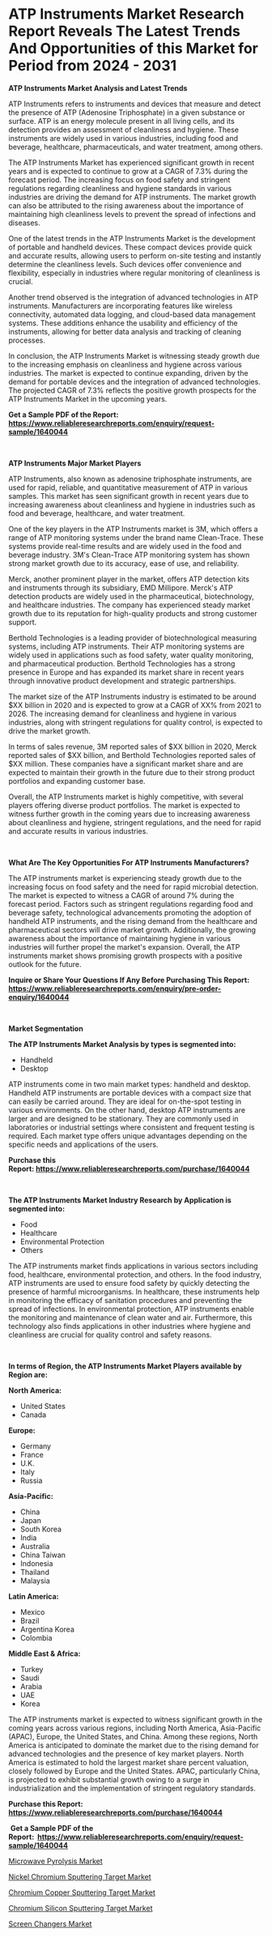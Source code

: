 <p><h1>ATP Instruments Market Research Report Reveals The Latest Trends And Opportunities of this Market for Period from 2024 - 2031</h1></p><p><strong>ATP Instruments Market Analysis and Latest Trends</strong></p>
<p><p>ATP Instruments refers to instruments and devices that measure and detect the presence of ATP (Adenosine Triphosphate) in a given substance or surface. ATP is an energy molecule present in all living cells, and its detection provides an assessment of cleanliness and hygiene. These instruments are widely used in various industries, including food and beverage, healthcare, pharmaceuticals, and water treatment, among others.</p><p>The ATP Instruments Market has experienced significant growth in recent years and is expected to continue to grow at a CAGR of 7.3% during the forecast period. The increasing focus on food safety and stringent regulations regarding cleanliness and hygiene standards in various industries are driving the demand for ATP instruments. The market growth can also be attributed to the rising awareness about the importance of maintaining high cleanliness levels to prevent the spread of infections and diseases.</p><p>One of the latest trends in the ATP Instruments Market is the development of portable and handheld devices. These compact devices provide quick and accurate results, allowing users to perform on-site testing and instantly determine the cleanliness levels. Such devices offer convenience and flexibility, especially in industries where regular monitoring of cleanliness is crucial.</p><p>Another trend observed is the integration of advanced technologies in ATP instruments. Manufacturers are incorporating features like wireless connectivity, automated data logging, and cloud-based data management systems. These additions enhance the usability and efficiency of the instruments, allowing for better data analysis and tracking of cleaning processes.</p><p>In conclusion, the ATP Instruments Market is witnessing steady growth due to the increasing emphasis on cleanliness and hygiene across various industries. The market is expected to continue expanding, driven by the demand for portable devices and the integration of advanced technologies. The projected CAGR of 7.3% reflects the positive growth prospects for the ATP Instruments Market in the upcoming years.</p></p>
<p><strong>Get a Sample PDF of the Report:&nbsp; <a href="https://www.reliableresearchreports.com/enquiry/request-sample/1640044">https://www.reliableresearchreports.com/enquiry/request-sample/1640044</a></strong></p>
<p>&nbsp;</p>
<p><strong>ATP Instruments Major Market Players</strong></p>
<p><p>ATP Instruments, also known as adenosine triphosphate instruments, are used for rapid, reliable, and quantitative measurement of ATP in various samples. This market has seen significant growth in recent years due to increasing awareness about cleanliness and hygiene in industries such as food and beverage, healthcare, and water treatment.</p><p>One of the key players in the ATP Instruments market is 3M, which offers a range of ATP monitoring systems under the brand name Clean-Trace. These systems provide real-time results and are widely used in the food and beverage industry. 3M's Clean-Trace ATP monitoring system has shown strong market growth due to its accuracy, ease of use, and reliability.</p><p>Merck, another prominent player in the market, offers ATP detection kits and instruments through its subsidiary, EMD Millipore. Merck's ATP detection products are widely used in the pharmaceutical, biotechnology, and healthcare industries. The company has experienced steady market growth due to its reputation for high-quality products and strong customer support.</p><p>Berthold Technologies is a leading provider of biotechnological measuring systems, including ATP instruments. Their ATP monitoring systems are widely used in applications such as food safety, water quality monitoring, and pharmaceutical production. Berthold Technologies has a strong presence in Europe and has expanded its market share in recent years through innovative product development and strategic partnerships.</p><p>The market size of the ATP Instruments industry is estimated to be around $XX billion in 2020 and is expected to grow at a CAGR of XX% from 2021 to 2026. The increasing demand for cleanliness and hygiene in various industries, along with stringent regulations for quality control, is expected to drive the market growth.</p><p>In terms of sales revenue, 3M reported sales of $XX billion in 2020, Merck reported sales of $XX billion, and Berthold Technologies reported sales of $XX million. These companies have a significant market share and are expected to maintain their growth in the future due to their strong product portfolios and expanding customer base.</p><p>Overall, the ATP Instruments market is highly competitive, with several players offering diverse product portfolios. The market is expected to witness further growth in the coming years due to increasing awareness about cleanliness and hygiene, stringent regulations, and the need for rapid and accurate results in various industries.</p></p>
<p>&nbsp;</p>
<p><strong>What Are The Key Opportunities For ATP Instruments Manufacturers?</strong></p>
<p><p>The ATP instruments market is experiencing steady growth due to the increasing focus on food safety and the need for rapid microbial detection. The market is expected to witness a CAGR of around 7% during the forecast period. Factors such as stringent regulations regarding food and beverage safety, technological advancements promoting the adoption of handheld ATP instruments, and the rising demand from the healthcare and pharmaceutical sectors will drive market growth. Additionally, the growing awareness about the importance of maintaining hygiene in various industries will further propel the market's expansion. Overall, the ATP instruments market shows promising growth prospects with a positive outlook for the future.</p></p>
<p><strong>Inquire or Share Your Questions If Any Before Purchasing This Report: <a href="https://www.reliableresearchreports.com/enquiry/pre-order-enquiry/1640044">https://www.reliableresearchreports.com/enquiry/pre-order-enquiry/1640044</a></strong></p>
<p>&nbsp;</p>
<p><strong>Market Segmentation</strong></p>
<p><strong>The ATP Instruments Market Analysis by types is segmented into:</strong></p>
<p><ul><li>Handheld</li><li>Desktop</li></ul></p>
<p><p>ATP instruments come in two main market types: handheld and desktop. Handheld ATP instruments are portable devices with a compact size that can easily be carried around. They are ideal for on-the-spot testing in various environments. On the other hand, desktop ATP instruments are larger and are designed to be stationary. They are commonly used in laboratories or industrial settings where consistent and frequent testing is required. Each market type offers unique advantages depending on the specific needs and applications of the users.</p></p>
<p><strong>Purchase this Report:&nbsp;<a href="https://www.reliableresearchreports.com/purchase/1640044">https://www.reliableresearchreports.com/purchase/1640044</a></strong></p>
<p>&nbsp;</p>
<p><strong>The ATP Instruments Market Industry Research by Application is segmented into:</strong></p>
<p><ul><li>Food</li><li>Healthcare</li><li>Environmental Protection</li><li>Others</li></ul></p>
<p><p>The ATP instruments market finds applications in various sectors including food, healthcare, environmental protection, and others. In the food industry, ATP instruments are used to ensure food safety by quickly detecting the presence of harmful microorganisms. In healthcare, these instruments help in monitoring the efficacy of sanitation procedures and preventing the spread of infections. In environmental protection, ATP instruments enable the monitoring and maintenance of clean water and air. Furthermore, this technology also finds applications in other industries where hygiene and cleanliness are crucial for quality control and safety reasons.</p></p>
<p>&nbsp;</p>
<p><strong>In terms of Region, the ATP Instruments Market Players available by Region are:</strong></p>
<p>
    <p> <strong> North America: </strong>
        <ul>
            <li>United States</li>
            <li>Canada</li>
        </ul>
        </p> 
    <p> <strong> Europe: </strong>
        <ul>
            <li>Germany</li>
            <li>France</li>
            <li>U.K.</li>
            <li>Italy</li>
            <li>Russia</li>
        </ul>
        </p> 
    <p> <strong> Asia-Pacific: </strong>
        <ul>
            <li>China</li>
            <li>Japan</li>
            <li>South Korea</li>
            <li>India</li>
            <li>Australia</li>
            <li>China Taiwan</li>
            <li>Indonesia</li>
            <li>Thailand</li>
            <li>Malaysia</li>
        </ul>
        </p> 
    <p> <strong> Latin America: </strong>
        <ul>
            <li>Mexico</li>
            <li>Brazil</li>
            <li>Argentina Korea</li>
            <li>Colombia</li>
        </ul>
        </p> 
    <p> <strong> Middle East & Africa: </strong>
        <ul>
            <li>Turkey</li>
            <li>Saudi</li>
            <li>Arabia</li>
            <li>UAE</li>
            <li>Korea</li>
        </ul>
    </p>
    </p>
<p><p>The ATP instruments market is expected to witness significant growth in the coming years across various regions, including North America, Asia-Pacific (APAC), Europe, the United States, and China. Among these regions, North America is anticipated to dominate the market due to the rising demand for advanced technologies and the presence of key market players. North America is estimated to hold the largest market share percent valuation, closely followed by Europe and the United States. APAC, particularly China, is projected to exhibit substantial growth owing to a surge in industrialization and the implementation of stringent regulatory standards.</p></p>
<p><strong>Purchase this Report: <a href="https://www.reliableresearchreports.com/purchase/1640044">https://www.reliableresearchreports.com/purchase/1640044</a></strong></p>
<p>&nbsp;<strong>Get a Sample PDF of the Report:&nbsp;&nbsp;<a href="https://www.reliableresearchreports.com/enquiry/request-sample/1640044">https://www.reliableresearchreports.com/enquiry/request-sample/1640044</a></strong></p>
<p><strong></strong></p>
<p><p><a href="https://github.com/arionmp/Market-Research-Report-List-1/blob/main/microwave-pyrolysis-market.md">Microwave Pyrolysis Market</a></p><p><a href="https://medium.com/@darrensipes2023/nickel-chromium-sputtering-target-market-share-evolution-and-market-growth-trends-2023-2030-e53a7196e181">Nickel Chromium Sputtering Target Market</a></p><p><a href="https://medium.com/@darrensipes2023/chromium-copper-sputtering-target-market-insights-into-market-cagr-market-trends-and-growth-f9166f3e1633">Chromium Copper Sputtering Target Market</a></p><p><a href="https://medium.com/@darrensipes2023/chromium-silicon-sputtering-target-market-analysis-and-sze-forecasted-for-period-from-2023-to-2030-eabdd0602cf7">Chromium Silicon Sputtering Target Market</a></p><p><a href="https://github.com/kosella/Market-Research-Report-List-1/blob/main/screen-changers-market.md">Screen Changers Market</a></p></p>